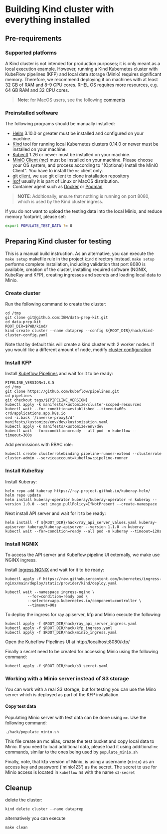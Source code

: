 # Building Kind cluster with everything installed

## Pre-requirements

### Supported platforms
A Kind cluster is not intended for production purposes; it is only meant as a local execution example. However,
running a Kind Kubernetes cluster with KubeFlow pipelines (KFP) and local data storage (Minio) requires significant
memory. Therefore, we recommend deploying it on machines with at least 32 GB of RAM and 8-9 CPU cores. RHEL OS requires 
more resources, e.g. 64 GB RAM and 32 CPU cores.

> **Note**: for MacOS users, see the following [comments](../doc/mac.md)

### Preinstalled software
The following programs should be manually installed:

- [Helm](https://helm.sh/docs/intro/install/) 3.10.0 or greater must be installed and configured on your machine.
- [Kind](https://kind.sigs.k8s.io/docs/user/quick-start/#installation) tool for running local Kubernetes clusters 0.14.0 or newer must be installed on your machine.
- [Kubectl](https://kubernetes.io/docs/tasks/tools/#kubectl) 1.26 or newer must be installed on your machine.
- [MinIO Client (mc)](https://min.io/docs/minio/kubernetes/upstream/index.html) must be installed on your machine. Please 
choose your OS system, and process according to "(Optional) Install the MinIO Client". You have to install the `mc` client only.
- [git client](https://git-scm.com/downloads), we use git client to clone installation repository
- [lsof](https://www.ionos.com/digitalguide/server/configuration/linux-lsof/) usually it is part of Linux or MacOS distribution.
- Container agent such as [Docker](https://www.docker.com/) or [Podman](https://podman-desktop.io/)

> **NOTE**: Additionally, ensure that nothing is running on port 8080, which is used by the Kind cluster ingress.

If you do not want to upload the testing data into the local Minio, and reduce memory footprint, please set:
```bash
export POPULATE_TEST_DATA ?= 0
```

## Preparing Kind cluster for testing

This is a manual build instruction. As an alternative, you can execute the `make setup` makefile rule in
the project `kind` directory instead. `make setup` performs complete installation, including validation that port
8080 is available, creation of the cluster, installing required software (NGNIX, KubeRay and KFP), creating
ingresses and secrets and loading local data to Minio.

### Create cluster

Run the following command to create the cluster:

```shell
cd /tmp
git clone git@github.com:IBM/data-prep-kit.git
cd data-prep-kit
ROOT_DIR=$PWD/kind/
kind create cluster --name dataprep --config ${ROOT_DIR}/hack/kind-cluster-config.yaml
```

Note that by default this will create a kind cluster with 2 worker nodes. If you would like a different
amount of node, modify [cluster configuration](hack/kind-cluster-config.yaml)

### Install KFP

Install [Kubeflow Pipelines](https://www.kubeflow.org/docs/components/pipelines/v1/installation/standalone-deployment/#deploying-kubeflow-pipelines) and wait for it to be ready:

```shell
PIPELINE_VERSION=1.8.5
cd /tmp
git clone https://github.com/kubeflow/pipelines.git
cd pipelines
git checkout tags/${PIPELINE_VERSION}
kubectl apply -k manifests/kustomize/cluster-scoped-resources
kubectl wait --for condition=established --timeout=60s crd/applications.app.k8s.io
sed -i.back '/inverse-proxy$/d' manifests/kustomize/env/dev/kustomization.yaml
kubectl apply -k manifests/kustomize/env/dev
kubectl wait --for=condition=ready --all pod -n kubeflow --timeout=300s
```
Add permissions with RBAC role:
```shell
kubectl create clusterrolebinding pipeline-runner-extend --clusterrole cluster-admin --serviceaccount=kubeflow:pipeline-runner
```

### Install KubeRay

Install Kuberay:

```shell
helm repo add kuberay https://ray-project.github.io/kuberay-helm/
helm repo update
helm install kuberay-operator kuberay/kuberay-operator -n kuberay --version 1.0.0 --set image.pullPolicy=IfNotPresent --create-namespace 
```

Next install API server and wait for it to be ready:

```shell
helm install -f ${ROOT_DIR}/hack/ray_api_server_values.yaml kuberay-apiserver kuberay/kuberay-apiserver --version 1.1.0 -n kuberay
kubectl wait --for=condition=ready --all pod -n kuberay --timeout=120s
```

### Install NGNIX

To access the API server and Kubeflow pipeline UI externally, we make use NGINX ingress.

Install [Ingress NGNIX](https://kind.sigs.k8s.io/docs/user/ingress/#ingress-nginx) and wait for it to be ready:

```shell
kubectl apply -f https://raw.githubusercontent.com/kubernetes/ingress-nginx/main/deploy/static/provider/kind/deploy.yaml

kubectl wait --namespace ingress-nginx \
          --for=condition=ready pod \
          --selector=app.kubernetes.io/component=controller \
          --timeout=90s
```

To deploy the ingress for ray apiserver, kfp and Minio execute the following:
```shell
kubectl apply -f $ROOT_DIR/hack/ray_api_server_ingress.yaml
kubectl apply -f $ROOT_DIR/hack/kfp_ingress.yaml
kubectl apply -f $ROOT_DIR/hack/minio_ingress.yaml
```

Open the Kubeflow Pipelines UI at  http://localhost:8080/kfp/

Finally a secret need to be created for accessing Minio using the following command:

```shell
kubectl apply -f $ROOT_DIR/hack/s3_secret.yaml
```

### Working with a Minio server instead of S3 storage
You can work with a real S3 storage, but for testing you can use the Mino server which is deployed as part of the KFP
installation.

#### Copy test data

Populating Minio server with test data can be done using `mc`. Use the following command:

```shell
./hack/populate_minio.sh
```

This file create an mc alias, create the test bucket and copy local data to Minio. If you need
to load additional data, please load it using additional `mc` commands, similar to the ones being
used by `populate_minio.sh`

Finally, note, that kfp version of Minio, is using a username (`minio`) as an access key and password ('minio123')
as the secret. The secret to use for Minio access is located in `kubeflow` ns with the name `s3-secret`

## Cleanup

delete the cluster:

```shell
kind delete cluster --name dataprep
```

alternatively you can execute

```shell
make clean
```
